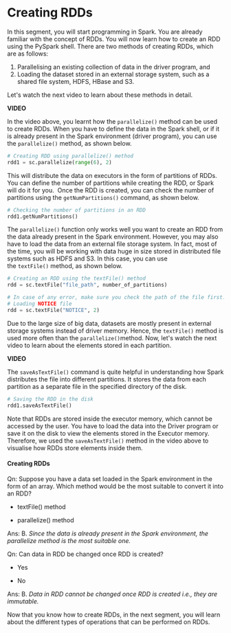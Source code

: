 # Creating RDDs

In this segment, you will start programming in Spark. You are already familiar with the concept of RDDs. You will now learn how to create an RDD using the PySpark shell. There are two methods of creating RDDs, which are as follows:

1. Parallelising an existing collection of data in the driver program, and
2. Loading the dataset stored in an external storage system, such as a shared file system, HDFS, HBase and S3.

Let's watch the next video to learn about these methods in detail.

**VIDEO**

In the video above, you learnt how the `parallelize()` method can be used to create RDDs. When you have to define the data in the Spark shell, or if it is already present in the Spark environment (driver program), you can use the `parallelize()` method, as shown below.

```python
# Creating RDD using parallelize() method
rdd1 = sc.parallelize(range(6), 2)
```

This will distribute the data on executors in the form of partitions of RDDs. You can define the number of partitions while creating the RDD, or Spark will do it for you.  Once the RDD is created, you can check the number of partitions using the `getNumPartitions()` command, as shown below.

```python
# Checking the number of partitions in an RDD
rdd1.getNumPartitions()
```

The `parallelize()` function only works well you want to create an RDD from the data already present in the Spark environment. However, you may also have to load the data from an external file storage system. In fact, most of the time, you will be working with data huge in size stored in distributed file systems such as HDFS and S3. In this case, you can use the `textFile()` method, as shown below.

```python
# Creating an RDD using the textFile() method
rdd = sc.textFile("file_path", number_of_partitions)

# In case of any error, make sure you check the path of the file first.
# Loading NOTICE file
rdd = sc.textFile("NOTICE", 2)
```

Due to the large size of big data, datasets are mostly present in external storage systems instead of driver memory. Hence, the `textFile()` method is used more often than the `parallelize()`method. Now, let's watch the next video to learn about the elements stored in each partition.

**VIDEO**

The `saveAsTextFile()` command is quite helpful in understanding how Spark distributes the file into different partitions. It stores the data from each partition as a separate file in the specified directory of the disk.

```python
# Saving the RDD in the disk
rdd1.saveAsTextFile()
```

Note that RDDs are stored inside the executor memory, which cannot be accessed by the user. You have to load the data into the Driver program or save it on the disk to view the elements stored in the Executor memory. Therefore, we used the `saveAsTextFile()` method in the video above to visualise how RDDs store elements inside them.

#### Creating RDDs

Qn: Suppose you have a data set loaded in the Spark environment in the form of an array. Which method would be the most suitable to convert it into an RDD?

- textFile() method

- parallelize() method

Ans: B. *Since the data is already present in the Spark environment, the parallelize method is the most suitable one.*

Qn: Can data in RDD be changed once RDD is created?

- Yes

- No

Ans: B. *Data in RDD cannot be changed once RDD is created i.e., they are immutable.*

Now that you know how to create RDDs, in the next segment, you will learn about the different types of operations that can be performed on RDDs.
